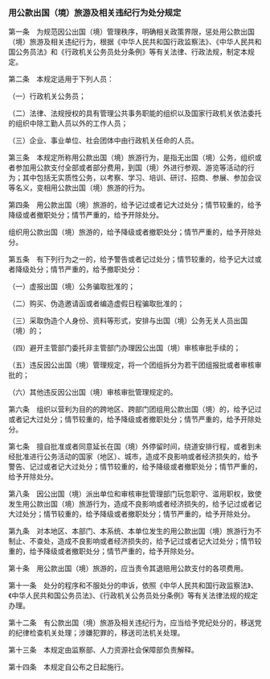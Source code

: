 ###  用公款出国（境）旅游及相关违纪行为处分规定 

第一条　为规范因公出国（境）管理秩序，明确相关政策界限，惩处用公款出国（境）旅游及相关违纪行为，根据《中华人民共和国行政监察法》、《中华人民共和国公务员法》和《行政机关公务员处分条例》等有关法律、行政法规，制定本规定。

第二条　本规定适用于下列人员：

（一）行政机关公务员；

（二）法律、法规授权的具有管理公共事务职能的组织以及国家行政机关依法委托的组织中除工勤人员以外的工作人员；

（三）企业、事业单位、社会团体中由行政机关任命的人员。

第三条　本规定所称用公款出国（境）旅游行为，是指无出国（境）公务，组织或者参加用公款支付全部或者部分费用，到国（境）外进行参观、游览等活动的行为；其中包括无实质性公务，以考察、学习、培训、研讨、招商、参展、参加会议等名义，变相用公款出国（境）旅游的行为。

第四条　用公款出国（境）旅游的，给予记过或者记大过处分；情节较重的，给予降级或者撤职处分；情节严重的，给予开除处分。

组织用公款出国（境）旅游的，给予降级或者撤职处分；情节严重的，给予开除处分。

第五条　有下列行为之一的，给予警告或者记过处分；情节较重的，给予记大过或者降级处分；情节严重的，给予撤职处分：

（一）虚报出国（境）公务骗取批准的；

（二）购买、伪造邀请函或者编造虚假日程骗取批准的；

（三）采取伪造个人身份、资料等形式，安排与出国（境）公务无关人员出国（境）的；

（四）避开主管部门委托非主管部门办理因公出国（境）审核审批手续的；

（五）违反因公出国（境）管理规定，将一个团组拆分为若干团组报批或者审核审批的；

（六）其他违反因公出国（境）审核审批管理规定的。

第六条　组织以营利为目的的跨地区、跨部门团组用公款出国（境）的，给予记过或者记大过处分；情节较重的，给予降级或者撤职处分；情节严重的，给予开除处分。

第七条　擅自批准或者同意延长在国（境）外停留时间，绕道安排行程，或者到未经批准进行公务活动的国家（地区）、城市，造成不良影响或者经济损失的，给予警告、记过或者记大过处分；情节较重的，给予降级或者撤职处分；情节严重的，给予开除处分。

第八条　因公出国（境）派出单位和审核审批管理部门玩忽职守、滥用职权，致使发生用公款出国（境）旅游行为，造成不良影响或者经济损失的，给予记过或者记大过处分；情节较重的，给予降级或者撤职处分；情节严重的，给予开除处分。

第九条　对本地区、本部门、本系统、本单位发生的用公款出国（境）旅游行为不制止、不查处，造成不良影响或者经济损失的，给予记过或者记大过处分；情节较重的，给予降级或者撤职处分；情节严重的，给予开除处分。

第十条　用公款出国（境）旅游的，应当责令其退赔用公款支付的各项费用。

第十一条　处分的程序和不服处分的申诉，依照《中华人民共和国行政监察法》、《中华人民共和国公务员法》、《行政机关公务员处分条例》等有关法律法规的规定办理。

第十二条　有公款出国（境）旅游及相关违纪行为，应当给予党纪处分的，移送党的纪律检查机关处理；涉嫌犯罪的，移送司法机关处理。

第十三条　本规定由监察部、人力资源社会保障部负责解释。

第十四条　本规定自公布之日起施行。
